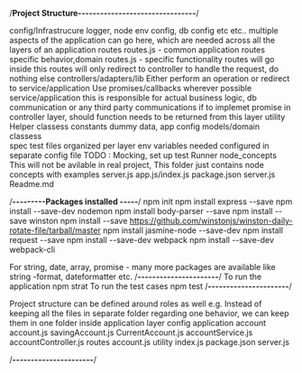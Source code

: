 /**Project Structure--------------------------------**/

config/Infrastrucure
	logger, node env config, db config etc etc..
	multiple aspects of the application can go here, which are needed across all the layers of an application
routes
	routes.js - common application routes
    specific behavior,domain routes.js - specific functionality routes will go inside this
	routes will only redirect to controller to handle the request, do nothing else
controllers/adapters/lib
	Either perform an operation or redirect to service/application
	Use promises/callbacks wherever possible
service/application 
     this is responsible for actual business logic, 
     db communication or any third party communications
	 if to implemet promise in controller layer, should function needs to be returned from this layer
utility
	Helper classess
	constants
    dummy data, app config
models/domain
	classess	
spec
	test files organized per layer
    env variables needed configured in separate config file
    TODO : Mocking, set up test Runner
node_concepts 
    This will not be avilable in real project,
    This folder just contains node concepts with examples
server.js
app.js/index.js
package.json
server.js
Readme.md

/**---------Packages installed -----**/
npm init
npm install express --save
npm install --save-dev nodemon
npm install body-parser --save
npm install --save winston
npm install --save https://github.com/winstonjs/winston-daily-rotate-file/tarball/master
npm install jasmine-node --save-dev
npm install request --save
npm install --save-dev webpack
npm install --save-dev webpack-cli

For string, date, array, promise - many more packages are available like string -format, dateformatter etc.
/**----------------------**/
To run the application
npm strat
To run the test cases
npm test
/**----------------------**/

Project structure can be defined around roles as well e.g.
Instead of keeping all the files in separate folder regarding one behavior, we can keep them in one folder inside application layer
config
application
    account
        account.js
        savingAccount.js
        CurrentAccount.js
        accountService.js
        accountController.js
routes
    account.js
utility
index.js
package.json
server.js

/**----------------------**/
